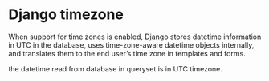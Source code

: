 # Django timezone
   When support for time zones is enabled, Django stores datetime information in UTC in the database, 
   uses time-zone-aware datetime objects internally,
   and translates them to the end user’s time zone in templates and forms.
   
   the datetime read from database in queryset is in UTC timezone.
